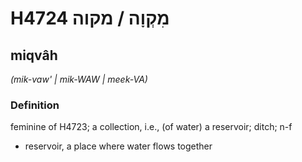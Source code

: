 # H4724 מִקְוָה / מקוה

## miqvâh

_(mik-vaw' | mik-WAW | meek-VA)_

### Definition

feminine of H4723; a collection, i.e., (of water) a reservoir; ditch; n-f

- reservoir, a place where water flows together
